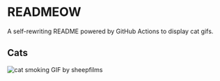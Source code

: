 # READMEOW

A self-rewriting README powered by GitHub Actions to display cat gifs.

## Cats

![cat smoking GIF by sheepfilms](https://media2.giphy.com/media/l0ExdMHUDKteztyfe/200.gif?cid=9acd02da3lh0cdzywo1lzocnwy1w229xn8grl74op09y6oue&ep=v1_gifs_search&rid=200.gif&ct=g)
